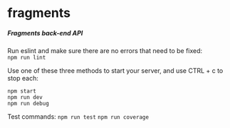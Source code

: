 # fragments

##### Fragments back-end API

Run eslint and make sure there are no errors that need to be fixed:  
`npm run lint`

Use one of these three methods to start your server, and use CTRL + c to stop each:

`npm start`  
`npm run dev`  
`npm run debug`

Test commands:
`npm run test`
`npm run coverage`
